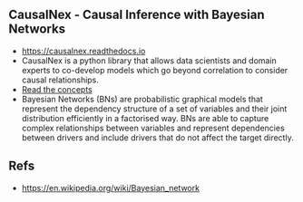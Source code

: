 ## CausalNex - Causal Inference with Bayesian Networks
* https://causalnex.readthedocs.io
* CausalNex is a python library that allows data scientists and domain experts to co-develop models which go beyond correlation to consider causal relationships.
* [Read the concepts](https://causalnex.readthedocs.io/en/latest/04_user_guide/04_user_guide.html#)
* Bayesian Networks (BNs) are probabilistic graphical models that represent the dependency structure of a set of variables and their joint distribution efficiently in a factorised way. BNs are able to capture complex relationships between variables and represent dependencies between drivers and include drivers that do not affect the target directly.

## Refs
* https://en.wikipedia.org/wiki/Bayesian_network